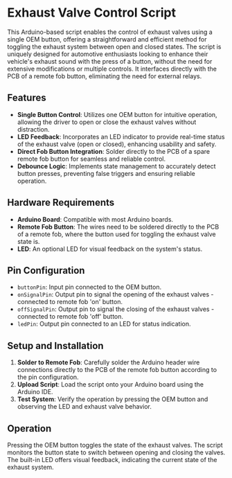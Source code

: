 # Exhaust Valve Control Script

This Arduino-based script enables the control of exhaust valves using a single OEM button, offering a straightforward and efficient method for toggling the exhaust system between open and closed states. The script is uniquely designed for automotive enthusiasts looking to enhance their vehicle's exhaust sound with the press of a button, without the need for extensive modifications or multiple controls. It interfaces directly with the PCB of a remote fob button, eliminating the need for external relays.

## Features

- **Single Button Control**: Utilizes one OEM button for intuitive operation, allowing the driver to open or close the exhaust valves without distraction.
- **LED Feedback**: Incorporates an LED indicator to provide real-time status of the exhaust valve (open or closed), enhancing usability and safety.
- **Direct Fob Button Integration**: Solder directly to the PCB of a spare remote fob button for seamless and reliable control.
- **Debounce Logic**: Implements state management to accurately detect button presses, preventing false triggers and ensuring reliable operation.

## Hardware Requirements

- **Arduino Board**: Compatible with most Arduino boards.
- **Remote Fob Button**: The wires need to be soldered directly to the PCB of a remote fob, where the button used for toggling the exhaust valve state is.
- **LED**: An optional LED for visual feedback on the system's status.

## Pin Configuration

- `buttonPin`: Input pin connected to the OEM button.
- `onSignalPin`: Output pin to signal the opening of the exhaust valves - connected to remote fob 'on' button.
- `offSignalPin`: Output pin to signal the closing of the exhaust valves - connected to remote fob 'off' button.
- `ledPin`: Output pin connected to an LED for status indication.

## Setup and Installation

1. **Solder to Remote Fob**: Carefully solder the Arduino header wire connections directly to the PCB of the remote fob button according to the pin configuration.
2. **Upload Script**: Load the script onto your Arduino board using the Arduino IDE.
3. **Test System**: Verify the operation by pressing the OEM button and observing the LED and exhaust valve behavior.

## Operation

Pressing the OEM button toggles the state of the exhaust valves. The script monitors the button state to switch between opening and closing the valves. The built-in LED offers visual feedback, indicating the current state of the exhaust system.
